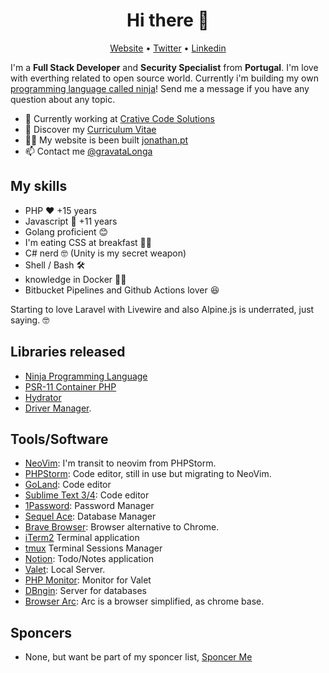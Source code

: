 <h1 align="center">Hi there 👋</h1>

<p align="center">
  <a href="https://jonathan.pt/">Website</a> •
  <a href="https://twitter.com/gravatalonga">Twitter</a> •
  <a href="https://www.linkedin.com/in/jonathanfontes/">Linkedin</a>
</p>

I'm a __Full Stack Developer__ and __Security Specialist__ from __Portugal__. I'm love with everthing related to open source world.
Currently i'm building my own [programming language called ninja](https://github.com/gravataLonga/ninja)! Send me a message if you have any question about any topic.

* 💼 Currently working at [Crative Code Solutions](https://www.creativecodesolutions.pt/) <br/>
* 🔖 Discover my [Curriculum Vitae](https://www.linkedin.com/in/jonathanfontes/)<br/>
* ✍🏻 My website is been built [jonathan.pt](https://jonathan.pt/) <br/>
* 📫 Contact me [@gravataLonga](https://twitter.com/gravatalonga)

## My skills

 - PHP ❤️ +15 years   
 - Javascript 🐝 +11 years 
 - Golang proficient 😊  
 - I'm eating CSS at breakfast 💇‍♂️  
 - C# nerd 🤓  (Unity is my secret weapon)
 - Shell / Bash 🛠
 - knowledge in Docker 🏃‍♂️  
 - Bitbucket Pipelines and Github Actions lover 😆

Starting to love Laravel with Livewire and also Alpine.js is underrated, just saying. 🤓  

## Libraries released   

 - [Ninja Programming Language](https://github.com/gravataLonga/ninja)  
 - [PSR-11 Container PHP](https://github.com/gravataLonga/container)  
 - [Hydrator](https://github.com/gravataLonga/hydrator)  
 - [Driver Manager](https://github.com/gravataLonga/driver-manager). 

## Tools/Software  

 - [NeoVim](https://neovim.io/): I'm transit to neovim from PHPStorm.
 - [PHPStorm](https://www.jetbrains.com/phpstorm/): Code editor, still in use but migrating to NeoVim. 
 - [GoLand](https://www.jetbrains.com/go/): Code editor  
 - [Sublime Text 3/4](https://www.sublimetext.com/): Code editor  
 - [1Password](https://1password.com/): Password Manager  
 - [Sequel Ace](https://sequel-ace.com/): Database Manager  
 - [Brave Browser](https://brave.com/): Browser alternative to Chrome.  
 - [iTerm2](https://iterm2.com/) Terminal application
 - [tmux](https://github.com/tmux/tmux/wiki) Terminal Sessions Manager 
 - [Notion](https://www.notion.so/): Todo/Notes application  
 - [Valet](https://laravel.com/docs/valet): Local Server.  
 - [PHP Monitor](https://github.com/nicoverbruggen/phpmon): Monitor for Valet
 - [DBngin](https://dbngin.com/): Server for databases
 - [Browser Arc](https://arc.net): Arc is a browser simplified, as chrome base.  

## Sponcers

 - None, but want be part of my sponcer list, [Sponcer Me](https://github.com/sponsors/gravataLonga)
